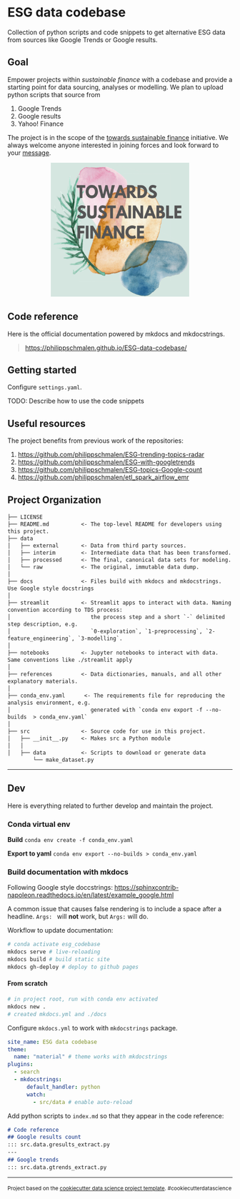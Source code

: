 ESG data codebase
==============================

Collection of python scripts and code snippets to get alternative ESG data from sources like Google Trends or Google results. 

## Goal

Empower projects within _sustainable finance_ with a codebase and provide a starting point for data sourcing, analyses or modelling. We plan to upload python scripts that source from

1. Google Trends
2. Google results
3. Yahoo! Finance

The project is in the scope of the [towards sustainable finance](http://towardssustainablefinance.com/) initiative. We always welcome anyone interested in joining forces and look forward to your [message](mailto:info@towardssustainablefinance.com).

<center><img src="references/img/tsf_logo.png" height ="300" width="310"/></center>

## Code reference

Here is the official documentation powered by mkdocs and mkdocstrings.

> https://philippschmalen.github.io/ESG-data-codebase/

## Getting started

Configure `settings.yaml`.

TODO: Describe how to use the code snippets

## Useful resources

The project benefits from previous work of the repositories: 

1. https://github.com/philippschmalen/ESG-trending-topics-radar
2. https://github.com/philippschmalen/ESG-with-googletrends
3. https://github.com/philippschmalen/ESG-topics-Google-count
4. https://github.com/philippschmalen/etl_spark_airflow_emr


Project Organization
------------

    ├── LICENSE
    ├── README.md          <- The top-level README for developers using this project.
    ├── data
    │   ├── external       <- Data from third party sources.
    │   ├── interim        <- Intermediate data that has been transformed.
    │   ├── processed      <- The final, canonical data sets for modeling.
    │   └── raw            <- The original, immutable data dump.
    │
    ├── docs               <- Files build with mkdocs and mkdocstrings. Use Google style docstrings
    │
    ├── streamlit          <- Streamlit apps to interact with data. Naming convention according to TDS process:
    │                         the process step and a short `-` delimited step description, e.g.
    │                         `0-exploration`, `1-preprocessing`, `2-feature_engineering`, `3-modelling`.
    │
    ├── notebooks          <- Jupyter notebooks to interact with data. Same conventions like ./streamlit apply
    │
    ├── references         <- Data dictionaries, manuals, and all other explanatory materials.
    │
    ├── conda_env.yaml      <- The requirements file for reproducing the analysis environment, e.g.
    │                         generated with `conda env export -f --no-builds  > conda_env.yaml`
    │
    ├── src                <- Source code for use in this project.
    │   ├── __init__.py    <- Makes src a Python module
    │   │
    │   ├── data           <- Scripts to download or generate data
            └── make_dataset.py



--------

## Dev

Here is everything related to further develop and maintain the project.  

### Conda virtual env

__Build__ `conda env create -f conda_env.yaml`

__Export to yaml__ `conda env export --no-builds > conda_env.yaml`


### Build documentation with mkdocs

Following Google style doccstrings: https://sphinxcontrib-napoleon.readthedocs.io/en/latest/example_google.html 

A common issue that causes false rendering is to include a space after a headline. `Args: ` will __not__ work, but `Args:` will do.

Workflow to update documentation: 

```bash
# conda activate esg_codebase
mkdocs serve # live-reloading
mkdocs build # build static site
mkdocs gh-deploy # deploy to github pages
```

#### From scratch

```bash
# in project root, run with conda env activated
mkdocs new . 
# created mkdocs.yml and ./docs
```
Configure `mkdocs.yml` to work with `mkdocstrings` package. 
```yaml
site_name: ESG data codebase
theme:
  name: "material" # theme works with mkdocstrings
plugins: 
  - search
  - mkdocstrings:
      default_handler: python 
      watch:
        - src/data # enable auto-reload
```

Add python scripts to `index.md` so that they appear in the code reference: 

```markdown
# Code reference
## Google results count
::: src.data.gresults_extract.py
---
## Google trends
::: src.data.gtrends_extract.py
```

--- 

<p><small>Project based on the <a target="_blank" href="https://drivendata.github.io/cookiecutter-data-science/">cookiecutter data science project template</a>. #cookiecutterdatascience</small></p>
